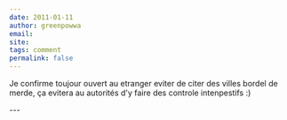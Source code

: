 ```yaml
---
date: 2011-01-11
author: greenpowwa
email: 
site: 
tags: comment
permalink: false
---
```


<p>Je confirme toujour ouvert au etranger eviter de citer des villes bordel de merde, ça evitera au autorités d'y faire des controle intenpestifs :)</p>
---